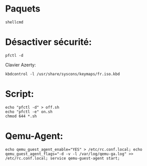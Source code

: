 # Paquets
```
shellcmd
```
# Désactiver sécurité:
```
pfctl -d 
```
Clavier Azerty:
```
kbdcontrol -l /usr/share/syscons/keymaps/fr.iso.kbd
```


# Script:
```echo "kbdcontrol -l /usr/share/syscons/keymaps/fr.iso.kbd " > fr.sh
echo "pfctl -d" > off.sh 
echo "pfctl -e" on.sh 
chmod 644 *.sh
```

# Qemu-Agent:
```
echo qemu_guest_agent_enable="YES" > /etc/rc.conf.local; echo qemu_guest_agent_flags="-d -v -l /var/log/qemu-ga.log" >> /etc/rc.conf.local; service qemu-guest-agent start;
```
